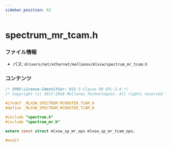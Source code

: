 ```yaml
---
sidebar_position: 62
---
```

# spectrum_mr_tcam.h

### ファイル情報

- パス: `drivers/net/ethernet/mellanox/mlxsw/spectrum_mr_tcam.h`

### コンテンツ

```h
/* SPDX-License-Identifier: BSD-3-Clause OR GPL-2.0 */
/* Copyright (c) 2017-2018 Mellanox Technologies. All rights reserved */

#ifndef _MLXSW_SPECTRUM_MCROUTER_TCAM_H
#define _MLXSW_SPECTRUM_MCROUTER_TCAM_H

#include "spectrum.h"
#include "spectrum_mr.h"

extern const struct mlxsw_sp_mr_ops mlxsw_sp_mr_tcam_ops;

#endif

```
